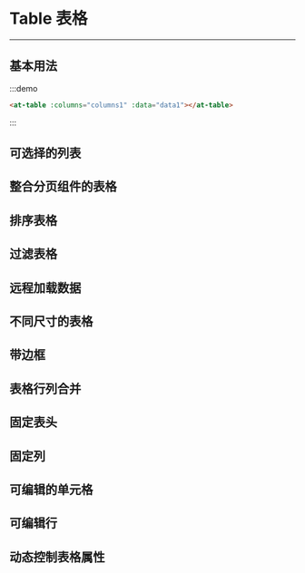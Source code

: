 
# Table 表格

----

## 基本用法

:::demo

```html
<at-table :columns="columns1" :data="data1"></at-table>
```

:::

## 可选择的列表

## 整合分页组件的表格

## 排序表格

## 过滤表格

## 远程加载数据

## 不同尺寸的表格

## 带边框

## 表格行列合并

## 固定表头

## 固定列

## 可编辑的单元格

## 可编辑行

## 动态控制表格属性

<script>
  export default {
    data () {
      return {
        columns1: [
          {
            title: '姓名',
            key: 'name'
          },
          {
            title: '年龄',
            key: 'age'
          },
          {
            title: '地址',
            key: 'address'
          }
        ],
        data1: [
          {
            name: '王小明',
            age: 18,
            address: '北京市朝阳区芍药居'
          },
          {
            name: '张小刚',
            age: 25,
            address: '北京市海淀区西二旗'
          },
          {
            name: '李小红',
            age: 30,
            address: '上海市浦东新区世纪大道'
          },
          {
            name: '周小伟',
            age: 26,
            address: '深圳市南山区深南大道'
          }
        ]
      }
    }
  }
</script>
